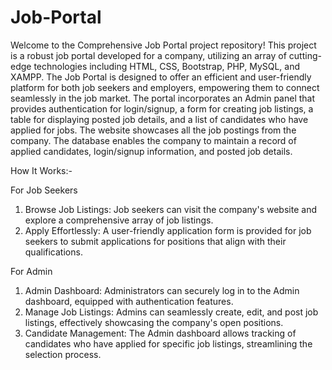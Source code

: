 # Job-Portal
Welcome to the Comprehensive Job Portal project repository! This project is a robust job portal developed for a company, utilizing an array of cutting-edge technologies including HTML, CSS, Bootstrap, PHP, MySQL, and XAMPP. The Job Portal is designed to offer an efficient and user-friendly platform for both job seekers and employers, empowering them to connect seamlessly in the job market. The portal incorporates an Admin panel that provides authentication for login/signup, a form for creating job listings, a table for displaying posted job details, and a list of candidates who have applied for jobs. The website showcases all the job postings from the company. The database enables the company to maintain a record of applied candidates, login/signup information, and posted job details.

How It Works:-

For Job Seekers

1. Browse Job Listings: Job seekers can visit the company's website and explore a comprehensive array of job listings.
2. Apply Effortlessly: A user-friendly application form is provided for job seekers to submit applications for positions that align with their qualifications.

For Admin

1. Admin Dashboard: Administrators can securely log in to the Admin dashboard, equipped with authentication features.
2. Manage Job Listings: Admins can seamlessly create, edit, and post job listings, effectively showcasing the company's open positions.
4. Candidate Management: The Admin dashboard allows tracking of candidates who have applied for specific job listings, streamlining the selection process.

 
